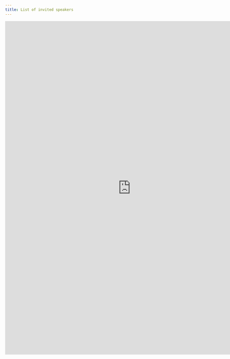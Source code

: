 ```yaml
---
title: List of invited speakers
---
```

<!-- <iframe class="doc" src="https://docs.google.com/document/d/e/2PACX-1vQvMqhB6HrDYDJzv5a4NGoZL_M-uDcQtKuVt4SmXvNwFT95M2VPflPcIDqdsWkl0Ml0Os5PTQhAfb74/pub?embedded=true" marginheight="0" marginwidth="0" width=800px height=1000px></iframe> -->
<iframe src="https://docs.google.com/presentation/d/e/2PACX-1vSrFFFMBXwSp44g1i6TaW_Fu7JwXyKnfnqOKSkL8l_gpRF66PPogb_7q7zEAXBUF9QIeniFg-qfcHnP/embed?start=false&loop=false&delayms=3000" frameborder="0" width="816" height="1085" allowfullscreen="true" mozallowfullscreen="true" webkitallowfullscreen="true"></iframe>